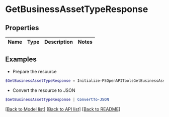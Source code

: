 # GetBusinessAssetTypeResponse
## Properties

Name | Type | Description | Notes
------------ | ------------- | ------------- | -------------

## Examples

- Prepare the resource
```powershell
$GetBusinessAssetTypeResponse = Initialize-PSOpenAPIToolsGetBusinessAssetTypeResponse 
```

- Convert the resource to JSON
```powershell
$GetBusinessAssetTypeResponse | ConvertTo-JSON
```

[[Back to Model list]](../README.md#documentation-for-models) [[Back to API list]](../README.md#documentation-for-api-endpoints) [[Back to README]](../README.md)

